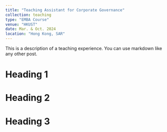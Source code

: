 ```yaml
---
title: "Teaching Assistant for Corporate Governance"
collection: teaching
type: "EMBA Course"
venue: "HKUST"
date: Mar. & Oct. 2024
location: "Hong Kong, SAR"
---
```


This is a description of a teaching experience. You can use markdown like any other post.

Heading 1
======

Heading 2
======

Heading 3
======
